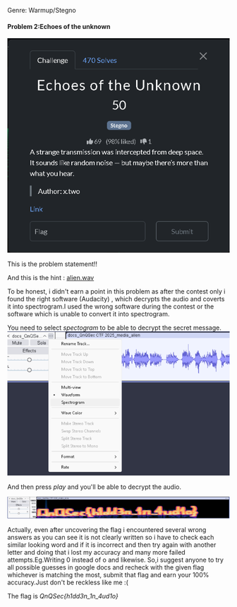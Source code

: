 Genre: Warmup/Stegno
#### Problem 2:Echoes of the unknown
![alt text](The_problem_statement_Echoes_of_the_unknown.png)

This is the problem statement!!

And this is the hint : [alien.wav](alien.wav)

To be honest, i didn't earn a point in this problem as after the contest only i found the right software (Audacity) , which decrypts the audio and coverts it into spectrogram.I used the wrong software during the contest or the software which is unable to convert it into spectrogram.

You need to select _spectogram_ to be able to decrypt the secret message.
![alt text](select_spectogram_mode.png)

And then press _play_ and you'll be able to decrypt the audio.

![alt text](The_flag_in_the_spectogram_form.png)

Actually, even after uncovering the flag i encountered several wrong answers as you can see it is not clearly written so i have to check each similar looking word and if it is incorrect and then try again with another letter and doing that i lost my accuracy and many more failed attempts.Eg.Writing 0 instead of o and likewise. So,i suggest anyone to try all possible guesses in google docs and recheck with the given flag whichever is matching the most, submit that flag and earn your 100% accuracy.Just don't be reckless like me :(

The flag is _QnQSec{h1dd3n_1n_4ud1o}_

